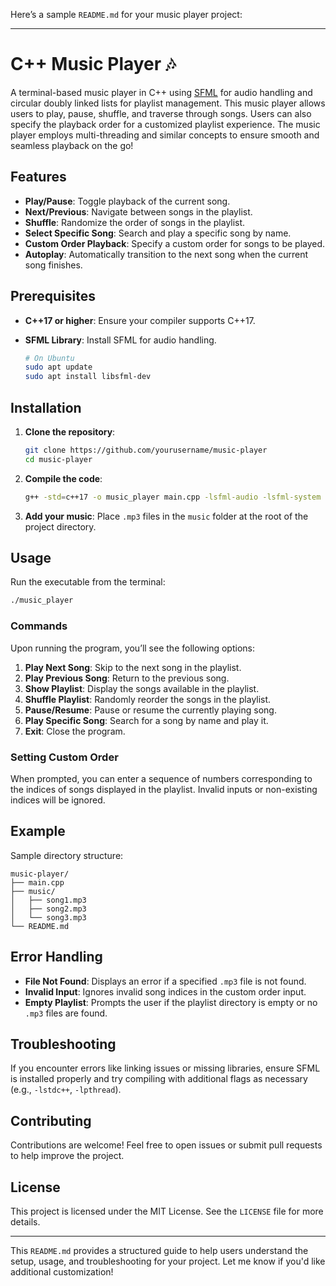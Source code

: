 Here’s a sample `README.md` for your music player project:

---

# C++ Music Player 🎶

A terminal-based music player in C++ using [SFML](https://www.sfml-dev.org/) for audio handling and circular doubly linked lists for playlist management. This music player allows users to play, pause, shuffle, and traverse through songs. Users can also specify the playback order for a customized playlist experience. The music player employs multi-threading and similar concepts to ensure smooth and seamless playback on the go!

## Features

- **Play/Pause**: Toggle playback of the current song.
- **Next/Previous**: Navigate between songs in the playlist.
- **Shuffle**: Randomize the order of songs in the playlist.
- **Select Specific Song**: Search and play a specific song by name.
- **Custom Order Playback**: Specify a custom order for songs to be played.
- **Autoplay**: Automatically transition to the next song when the current song finishes.

## Prerequisites

- **C++17 or higher**: Ensure your compiler supports C++17.
- **SFML Library**: Install SFML for audio handling.

  ```bash
  # On Ubuntu
  sudo apt update
  sudo apt install libsfml-dev
  ```

## Installation

1. **Clone the repository**:

   ```bash
   git clone https://github.com/yourusername/music-player
   cd music-player
   ```

2. **Compile the code**:

   ```bash
   g++ -std=c++17 -o music_player main.cpp -lsfml-audio -lsfml-system -lpthread
   ```

3. **Add your music**: Place `.mp3` files in the `music` folder at the root of the project directory.

## Usage

Run the executable from the terminal:

```bash
./music_player
```

### Commands

Upon running the program, you’ll see the following options:

1. **Play Next Song**: Skip to the next song in the playlist.
2. **Play Previous Song**: Return to the previous song.
3. **Show Playlist**: Display the songs available in the playlist.
4. **Shuffle Playlist**: Randomly reorder the songs in the playlist.
5. **Pause/Resume**: Pause or resume the currently playing song.
6. **Play Specific Song**: Search for a song by name and play it.
7. **Exit**: Close the program.

### Setting Custom Order

When prompted, you can enter a sequence of numbers corresponding to the indices of songs displayed in the playlist. Invalid inputs or non-existing indices will be ignored.

## Example

Sample directory structure:

```plaintext
music-player/
├── main.cpp
├── music/
│   ├── song1.mp3
│   ├── song2.mp3
│   └── song3.mp3
└── README.md
```

## Error Handling

- **File Not Found**: Displays an error if a specified `.mp3` file is not found.
- **Invalid Input**: Ignores invalid song indices in the custom order input.
- **Empty Playlist**: Prompts the user if the playlist directory is empty or no `.mp3` files are found.

## Troubleshooting

If you encounter errors like linking issues or missing libraries, ensure SFML is installed properly and try compiling with additional flags as necessary (e.g., `-lstdc++`, `-lpthread`).

## Contributing

Contributions are welcome! Feel free to open issues or submit pull requests to help improve the project.

## License

This project is licensed under the MIT License. See the `LICENSE` file for more details.

---

This `README.md` provides a structured guide to help users understand the setup, usage, and troubleshooting for your project. Let me know if you'd like additional customization!